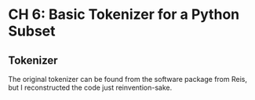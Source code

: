 # CH 6: Basic Tokenizer for a Python Subset

## Tokenizer
The original tokenizer can be found from the software 
package from Reis, but I reconstructed the code 
just reinvention-sake. 

